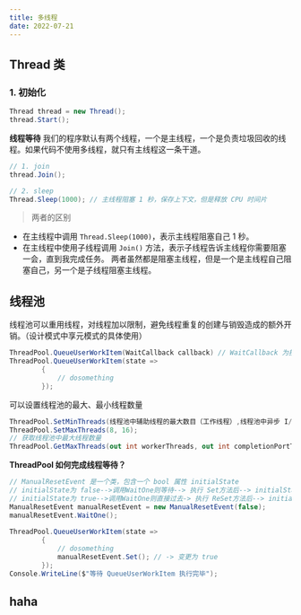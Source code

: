 ```yaml
---
title: 多线程
date: 2022-07-21
---
```


## Thread 类

### 1. 初始化

```csharp
Thread thread = new Thread();
thread.Start();
```
**线程等待**
我们的程序默认有两个线程，一个是主线程，一个是负责垃圾回收的线程。如果代码不使用多线程，就只有主线程这一条干道。

```csharp
// 1. join
thread.Join();

// 2. sleep
Thread.Sleep(1000); // 主线程阻塞 1 秒，保存上下文，但是释放 CPU 时间片
```
> 两者的区别
- 在主线程中调用 `Thread.Sleep(1000)`，表示主线程阻塞自己 1 秒。
- 在主线程中使用子线程调用 `Join()` 方法，表示子线程告诉主线程你需要阻塞一会，直到我完成任务。
两者虽然都是阻塞主线程，但是一个是主线程自己阻塞自己，另一个是子线程阻塞主线程。

## 线程池
线程池可以重用线程，对线程加以限制，避免线程重复的创建与销毁造成的额外开销。（设计模式中享元模式的具体使用）
```csharp
ThreadPool.QueueUserWorkItem(WaitCallback callback) // WaitCallback 为接受一个参数没有返回值的委托
ThreadPool.QueueUserWorkItem(state =>
        {
            // dosomething
        });
```
可以设置线程池的最大、最小线程数量
```csharp
ThreadPool.SetMinThreads(线程池中辅助线程的最大数目（工作线程）,线程池中异步 I/O 线程的最大数目);
ThreadPool.SetMaxThreads(8, 16);
// 获取线程池中最大线程数量
ThreadPool.GetMaxThreads(out int workerThreads, out int completionPortThreads);
```
**ThreadPool 如何完成线程等待？**
```csharp
// ManualResetEvent 是一个类，包含一个 bool 属性 initialState
// initialState为 false-->调用WaitOne则等待--> 执行 Set方法后--> initialState变为 true -->WaitOne直接过去
// initialState为 true-->调用WaitOne则直接过去-> 执行 ReSet方法后--> initialState变为 false -->调用WaitOne 等待
ManualResetEvent manualResetEvent = new ManualResetEvent(false);
manualResetEvent.WaitOne();
        
ThreadPool.QueueUserWorkItem(state =>
        {
            // dosomething
            manualResetEvent.Set(); // -> 变更为 true
        });
Console.WriteLine($"等待 QueueUserWorkItem 执行完毕");
```



## haha
